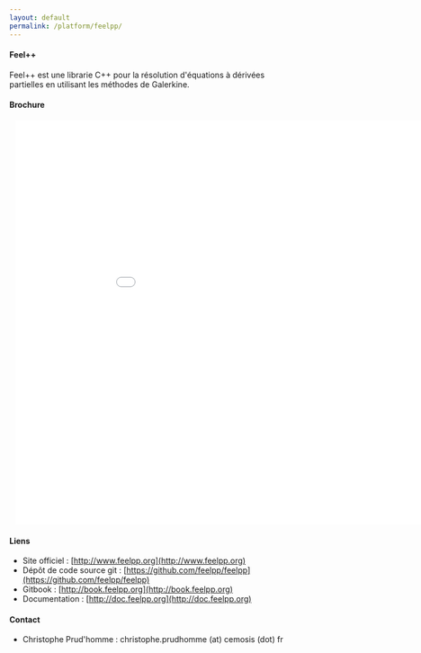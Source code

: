 ```yaml
---
layout: default
permalink: /platform/feelpp/
---
```


<div class="container" style="">
<div class="row">

#### Feel++   
Feel++ est une librarie C++ pour la résolution d'équations à dérivées partielles en utilisant les méthodes de Galerkine.

#### Brochure

<div style="width: 960px; height: 720px; margin: 10px; position: relative;"><iframe allowfullscreen frameborder="0" style="width:960px; height:720px" src="//d2pjrbs8oo6puz.cloudfront.net/7dda1788-5ebd-473a-a346-58beb7125818/embedControls.html" id="CvMsP0dxUoBc"></iframe></div>

#### Liens

* Site officiel : [http://www.feelpp.org](http://www.feelpp.org)
* Dépôt de code source git : [https://github.com/feelpp/feelpp](https://github.com/feelpp/feelpp)
* Gitbook : [http://book.feelpp.org](http://book.feelpp.org)
* Documentation : [http://doc.feelpp.org](http://doc.feelpp.org)

#### Contact

* Christophe Prud'homme : christophe.prudhomme (at) cemosis (dot) fr

</div>
</div>

